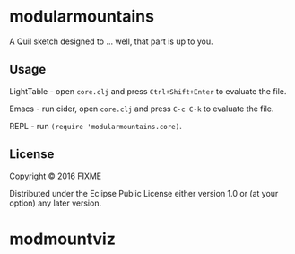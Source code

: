 # modularmountains

A Quil sketch designed to ... well, that part is up to you.

## Usage

LightTable - open `core.clj` and press `Ctrl+Shift+Enter` to evaluate the file.

Emacs - run cider, open `core.clj` and press `C-c C-k` to evaluate the file.

REPL - run `(require 'modularmountains.core)`.

## License

Copyright © 2016 FIXME

Distributed under the Eclipse Public License either version 1.0 or (at
your option) any later version.
# modmountviz
